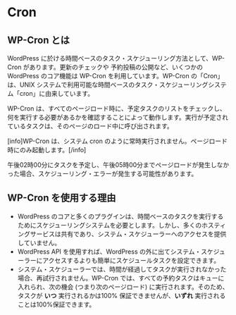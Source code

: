 <!--
# Cron
-->

# Cron

<!--
## What is WP-Cron
-->

## WP-Cron とは

<!--
WP-Cron is how WordPress handles scheduling time-based tasks in WordPress. Several WordPress core features, such as checking for updates and publishing scheduled post, utilize WP-Cron. The "Cron" part of the name comes from the cron time-based task scheduling system that is available on UNIX systems.
-->

WordPress に於ける時間ベースのタスク・スケジューリング方法として、WP-Cron があります。更新のチェックや 予約投稿の公開など、いくつかの WordPress のコア機能は WP-Cron を利用しています。WP-Cron の「Cron」は、UNIX システムで利用可能な時間ベースのタスク・スケジューリングシステム「cron」に由来しています。

<!--
WP-Cron works by checking, on every page load, a list of scheduled tasks to see what needs to be run. Any tasks due to run will be called during that page load.
-->

WP-Cron は、すべてのページロード時に、予定タスクのリストをチェックし、何を実行する必要があるかを確認することによって動作します。実行が予定されているタスクは、そのページのロード中に呼び出されます。

<!--
[info]WP-Cron does not run constantly as the system cron does; it is only triggered on page load.[/info]
-->

[info]WP-Cron は、システム cron のように常時実行されません。ページロード時にのみ起動します。[/info]

<!--
Scheduling errors could occur if you schedule a task for 2:00PM and no page loads occur until 5:00PM.
-->

午後02時00分にタスクを予定し、午後05時00分までページロードが発生しなかった場合、スケジューリング・エラーが発生する可能性があります。

<!--
## Why use WP-Cron
-->

## WP-Cron を使用する理由

<!--
- WordPress core and many plugins need a scheduling system to perform time-based tasks. However, many hosting services are shared and do not provide access to the system scheduler.
- Using the WordPress API is a simpler method for setting scheduled tasks than going outside of WordPress to the system scheduler.
- With the system scheduler, if the time passes and the task did not run, it will not be re-attempted. With WP-Cron, all scheduled tasks are put into a queue and will run at the next opportunity (meaning the next page load). So while you can’t be 100% sure _when_ your task will run, you can be 100% sure that it will run _eventually_.
-->

- WordPress のコアと多くのプラグインは、時間ベースのタスクを実行するためにスケジューリングシステムを必要とします。しかし、多くのホスティングサービスは共有であり、システム・スケジューラーへのアクセスを提供していません。
- WordPress API を使用すれば、WordPress の外に出てシステム・スケジューラーにアクセスするよりも簡単にスケジュールタスクを設定できます。
- システム・スケジューラーでは、時間が経過してタスクが実行されなかった場合、再試行されません。WP-Cron では、すべての予約タスクはキューに入れられ、次の機会 (つまり次のページロード) に実行されます。そのため、タスクが **いつ** 実行されるかは100% 保証できませんが、**いずれ** 実行されることは100%保証できます。
